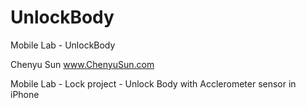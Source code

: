 # UnlockBody
Mobile Lab - UnlockBody

Chenyu Sun
www.ChenyuSun.com

Mobile Lab - Lock project - Unlock Body with Acclerometer sensor in iPhone
